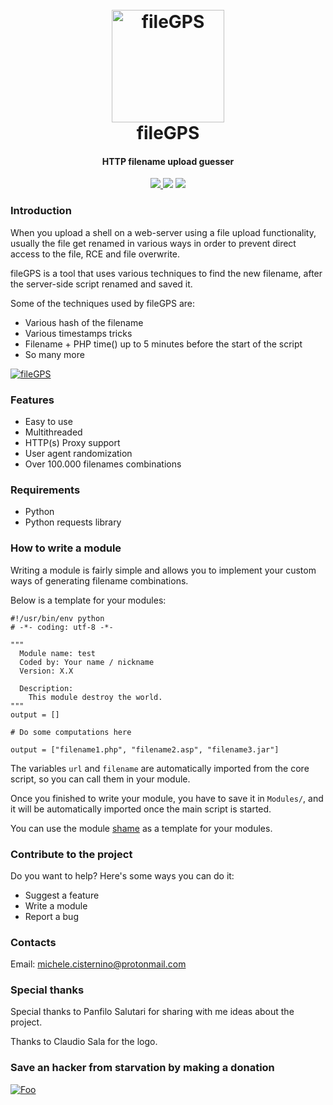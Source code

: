 <h1 align="center">
  <br>
  <a href="https://github.com/0blio/fileGPS"><img src="https://i.ibb.co/fGcyM2Y/fileGPS.png" alt="fileGPS" border="0" width="180"></a>
  <br>
  fileGPS
  <br>
</h1>

<h4 align="center">HTTP filename upload guesser</h4>

<p align="center">
  <a href="https://github.com/0blio/gileGPS/releases">
    <img src="https://img.shields.io/badge/Release-v0.2-blue.svg">
  </a>
  <img src="https://img.shields.io/badge/Licence-GPL3-brightgreen.svg">
  <img src="https://img.shields.io/badge/God-Not%20found-red.svg">
</p>

### Introduction
When you upload a shell on a web-server using a file upload functionality, usually the file get renamed in various ways in order to prevent direct access to the file, RCE and file overwrite.

fileGPS is a tool that uses various techniques to find the new filename, after the server-side script renamed and saved it.

Some of the techniques used by fileGPS are:

* Various hash of the filename
* Various timestamps tricks
* Filename + PHP time() up to 5 minutes before the start of the script
* So many more

<a href="https://github.com/0blio/fileGPS"><img src="https://i.ibb.co/FmMd2mF/screenz.png" alt="fileGPS" border="0"></a>

### Features
* Easy to use
* Multithreaded
* HTTP(s) Proxy support
* User agent randomization
* Over 100.000 filenames combinations

### Requirements
* Python
* Python requests library

### How to write a module
Writing a module is fairly simple and allows you to implement your custom ways of generating filename combinations.

Below is a template for your modules:
```
#!/usr/bin/env python
# -*- coding: utf-8 -*-

"""
  Module name: test
  Coded by: Your name / nickname
  Version: X.X
  
  Description:
    This module destroy the world.
"""
output = []

# Do some computations here

output = ["filename1.php", "filename2.asp", "filename3.jar"]
```

The variables `url` and `filename` are automatically imported from the core script, so you can call them in your module.

Once you finished to write your module, you have to save it in `Modules/`, and it will be automatically imported once the main script is started.

You can use the module [shame](https://github.com/0blio/fileGPS/blob/master/Modules/shame.py) as a template for your modules.


### Contribute to the project
Do you want to help? Here's some ways you can do it:

* Suggest a feature
* Write a module
* Report a bug

### Contacts
Email: michele.cisternino@protonmail.com

### Special thanks
Special thanks to Panfilo Salutari for sharing with me ideas about the project.

Thanks to Claudio Sala for the logo.

### Save an hacker from starvation by making a donation
[![Foo](https://www.paypalobjects.com/en_US/i/btn/btn_donate_LG.gif)](https://www.paypal.me/0blio)

